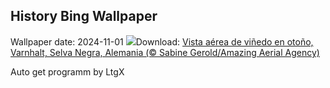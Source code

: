 ## History Bing Wallpaper
Wallpaper date: 2024-11-01
![](https://www.bing.com/th?id=OHR.VineyardsBlackForestFall_ES-ES8727705316_UHD.jpg&w=1000)Download: [Vista aérea de viñedo en otoño, Varnhalt, Selva Negra, Alemania (© Sabine Gerold/Amazing Aerial Agency)](https://www.bing.com/th?id=OHR.VineyardsBlackForestFall_ES-ES8727705316_UHD.jpg)

Auto get programm by LtgX

